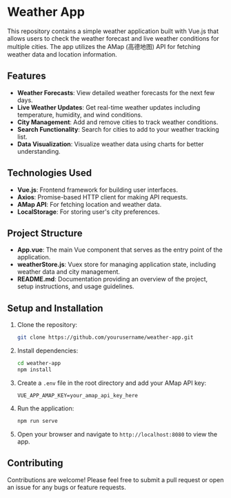 # Weather App

This repository contains a simple weather application built with Vue.js that allows users to check the weather forecast and live weather conditions for multiple cities. The app utilizes the AMap (高德地图) API for fetching weather data and location information.

## Features

- **Weather Forecasts**: View detailed weather forecasts for the next few days.
- **Live Weather Updates**: Get real-time weather updates including temperature, humidity, and wind conditions.
- **City Management**: Add and remove cities to track weather conditions.
- **Search Functionality**: Search for cities to add to your weather tracking list.
- **Data Visualization**: Visualize weather data using charts for better understanding.

## Technologies Used

- **Vue.js**: Frontend framework for building user interfaces.
- **Axios**: Promise-based HTTP client for making API requests.
- **AMap API**: For fetching location and weather data.
- **LocalStorage**: For storing user's city preferences.

## Project Structure

- **App.vue**: The main Vue component that serves as the entry point of the application.
- **weatherStore.js**: Vuex store for managing application state, including weather data and city management.
- **README.md**: Documentation providing an overview of the project, setup instructions, and usage guidelines.

## Setup and Installation

1. Clone the repository:

   ```bash
   git clone https://github.com/yourusername/weather-app.git
   ```

2. Install dependencies:

   ```bash
   cd weather-app
   npm install
   ```

3. Create a `.env` file in the root directory and add your AMap API key:

   ```
   VUE_APP_AMAP_KEY=your_amap_api_key_here
   ```

4. Run the application:

   ```bash
   npm run serve
   ```

5. Open your browser and navigate to `http://localhost:8080` to view the app.

## Contributing

Contributions are welcome! Please feel free to submit a pull request or open an issue for any bugs or feature requests.
